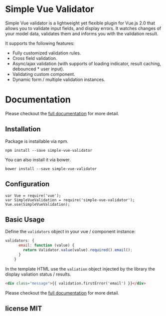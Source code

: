 # Simple Vue Validator

Simple Vue validator is a lightweight yet flexible plugin for Vue.js 2.0 that allows you to validate input fields, and display errors. It watches changes of your model data, validates them and informs you with the validation result.

It supports the following features:
* Fully customized validation rules.
* Cross field validation.
* Async/ajax validation (with supports of loading indicator, result caching, debounced * user input).
* Validating custom component.
* Dynamic form / multiple validation instances.

# Documentation

Please checkout the [full documentation](http://simple-vue-validator.maijin.info) for more detail.

## Installation
Package is installable via npm.
```
npm install --save simple-vue-validator
```
You can also install it via bower.
```
bower install --save simple-vue-validator
```

## Configuration
```
var Vue = require('vue');
var SimpleVueValidation = require('simple-vue-validator');
Vue.use(SimpleVueValidation);
```

## Basic Usage
Define the `validators` object in your vue / component instance:
```javascript
validators: {
      email: function (value) {
        return Validator.value(value).required().email();
      }
    }
```
In the template HTML use the `valiation` object injected by the library the display valiation status / results.
```html
<div class="message">{{ validation.firstError('email') }}</div>
```
Please checkout the [full documentation](http://simple-vue-validator.maijin.info) for more detail.

## license MIT
